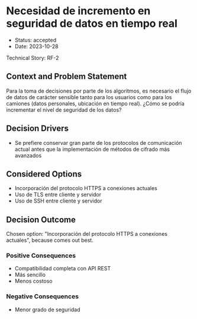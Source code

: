 # Necesidad de incremento en seguridad de datos en tiempo real

* Status: accepted
* Date: 2023-10-28

Technical Story: RF-2

## Context and Problem Statement

Para la toma de decisiones por parte de los algoritmos, es necesario el flujo de datos de carácter sensible tanto para los usuarios como para los camiones (datos personales, ubicación en tiempo real). ¿Cómo se podría incrementar el nivel de seguridad de los datos?

## Decision Drivers

* Se prefiere conservar gran parte de los protocolos de comunicación actual antes que la implementación de métodos de cifrado más avanzados

## Considered Options

* Incorporación del protocolo HTTPS a conexiones actuales
* Uso de TLS entre cliente y servidor
* Uso de SSH entre cliente y servidor

## Decision Outcome

Chosen option: "Incorporación del protocolo HTTPS a conexiones actuales", because comes out best.

### Positive Consequences

* Compatibilidad completa con API REST
* Más sencillo
* Menos costoso

### Negative Consequences

* Menor grado de seguridad
